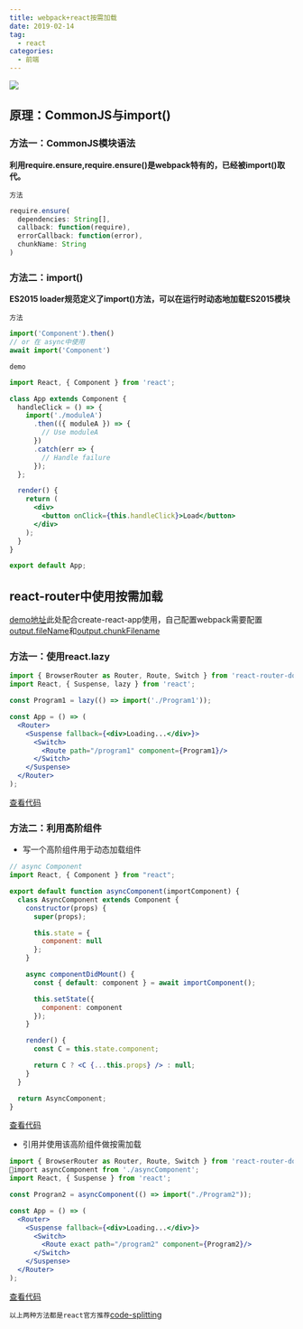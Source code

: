 ```yaml
---
title: webpack+react按需加载
date: 2019-02-14
tag: 
  - react
categories:
  - 前端
---
```

![](/imgs/react/theme/load.jpg)

## 原理：CommonJS与import()
### 方法一：CommonJS模块语法
**利用require.ensure,require.ensure()是webpack特有的，已经被import()取代。**

`方法`

```javascript
require.ensure(
  dependencies: String[],
  callback: function(require),
  errorCallback: function(error),
  chunkName: String
)
```

### 方法二：import()
**ES2015 loader规范定义了import()方法，可以在运行时动态地加载ES2015模块**

`方法`

```javascript
import('Component').then()
// or 在 async中使用
await import('Component')
```

`demo`

```jsx
import React, { Component } from 'react';

class App extends Component {
  handleClick = () => {
    import('./moduleA')
      .then(({ moduleA }) => {
        // Use moduleA
      })
      .catch(err => {
        // Handle failure
      });
  };

  render() {
    return (
      <div>
        <button onClick={this.handleClick}>Load</button>
      </div>
    );
  }
}

export default App;
```
## react-router中使用按需加载

[demo地址](!https://github.com/Iwouldliketobeapig/react-router-async)此处配合create-react-app使用，自己配置webpack需要配置[output.fileName](!https://webpack.docschina.org/configuration/output/#output-fileName)和[output.chunkFilename](!https://webpack.docschina.org/configuration/output/#output-chunkfilename)

### 方法一：使用react.lazy

```jsx
import { BrowserRouter as Router, Route, Switch } from 'react-router-dom';
import React, { Suspense, lazy } from 'react';

const Program1 = lazy(() => import('./Program1'));

const App = () => (
  <Router>
    <Suspense fallback={<div>Loading...</div>}>
      <Switch>
        <Route path="/program1" component={Program1}/>
      </Switch>
    </Suspense>
  </Router>
);
```
[查看代码](!https://github.com/Iwouldliketobeapig/react-router-async/blob/master/src/App.js#L8)
### 方法二：利用高阶组件
* 写一个高阶组件用于动态加载组件

```jsx
// async Component
import React, { Component } from "react";

export default function asyncComponent(importComponent) {
  class AsyncComponent extends Component {
    constructor(props) {
      super(props);

      this.state = {
        component: null
      };
    }

    async componentDidMount() {
      const { default: component } = await importComponent();

      this.setState({
        component: component
      });
    }

    render() {
      const C = this.state.component;

      return C ? <C {...this.props} /> : null;
    }
  }

  return AsyncComponent;
}
```
[查看代码](https://github.com/Iwouldliketobeapig/react-router-async/blob/master/src/asyncComponent.js)
* 引用并使用该高阶组件做按需加载

```jsx
import { BrowserRouter as Router, Route, Switch } from 'react-router-dom';
import asyncComponent from './asyncComponent';
import React, { Suspense } from 'react';

const Progran2 = asyncComponent(() => import("./Program2"));

const App = () => (
  <Router>
    <Suspense fallback={<div>Loading...</div>}>
      <Switch>
        <Route exact path="/program2" component={Program2}/>
      </Switch>
    </Suspense>
  </Router>
);
```
[查看代码](!https://github.com/Iwouldliketobeapig/react-router-async/blob/master/src/App.js#L9)

`以上两种方法都是react官方推荐`[code-splitting](https://facebook.github.io/create-react-app/docs/code-splitting)